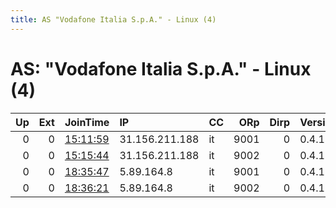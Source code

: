 ```yaml
---
title: AS "Vodafone Italia S.p.A." - Linux (4)
---
```


# AS: "Vodafone Italia S.p.A." - Linux (4)

|   Up |   Ext | JoinTime                                                                                            | IP             | CC   |   ORp |   Dirp | Version   | Contact   | Nickname   |   eFamMembers |
|-----:|------:|:----------------------------------------------------------------------------------------------------|:---------------|:-----|------:|-------:|:----------|:----------|:-----------|--------------:|
|    0 |     0 | [15:11:59](https://metrics.torproject.org/rs.html#details/B4B8831300DE157D67C81609C066F05F916E9B2B) | 31.156.211.188 | it   |  9001 |      0 | 0.4.1.5   | None      | torrelay   |             1 |
|    0 |     0 | [15:15:44](https://metrics.torproject.org/rs.html#details/5F277F5347BD3E3686466BDE9E95AA8CE3D25F80) | 31.156.211.188 | it   |  9002 |      0 | 0.4.1.5   | None      | torrelay   |             1 |
|    0 |     0 | [18:35:47](https://metrics.torproject.org/rs.html#details/72BD4F836B124EACD474FAB814CEEF358CE79B03) | 5.89.164.8     | it   |  9001 |      0 | 0.4.1.5   | None      | torrelay   |             1 |
|    0 |     0 | [18:36:21](https://metrics.torproject.org/rs.html#details/643E3892339ACE1F8AB10AAFDF0E8D8F6A38580E) | 5.89.164.8     | it   |  9002 |      0 | 0.4.1.5   | None      | torrelay   |             1 |
